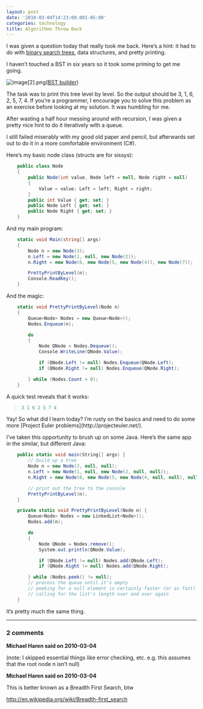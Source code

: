 ```yaml
---
layout: post
date: '2010-03-04T14:23:00.001-05:00'
categories: technology
title: Algorithms Throw Back
---
```



I was given a question today that really took me back. Here’s a hint: it had to do with [binary search trees](http://en.wikipedia.org/wiki/Binary_search_tree), data structures, and pretty printing.

I haven’t touched a BST in six years so it took some priming to get me going.  

![image[2].png](/assets/2010/image[2].png)([BST builder](http://people.ksp.sk/~kuko/bak/index.html))

The task was to print this tree level by level. So the output should be 3, 1, 6, 2, 5, 7, 4. If you’re a programmer, I encourage you to solve this problem as an exercise before looking at my solution. It was humbling for me.

After wasting a half hour messing around with recursion, I was given a pretty nice hint to do it iteratively with a queue. 

I still failed miserably with my good old paper and pencil, but afterwards set out to do it in a more comfortable environment (C#).

Here’s my basic node class (structs are for sissys):  
```cs
    public class Node
    {
        public Node(int value, Node left = null, Node right = null)
        {
            Value = value; Left = left; Right = right;
        }
        public int Value { get; set; }
        public Node Left { get; set; }
        public Node Right { get; set; }
    }
```
 
And my main program:


```cs
    static void Main(string[] args)
    {
        Node n = new Node(3);
        n.Left = new Node(1, null, new Node(2));
        n.Right = new Node(6, new Node(5, new Node(4)), new Node(7));

        PrettyPrintByLevel(n);
        Console.ReadKey();
    }
```
 
And the magic:


```cs
    static void PrettyPrintByLevel(Node n)
    {
        Queue<Node> Nodes = new Queue<Node>();
        Nodes.Enqueue(n);

        do
        {
            Node QNode = Nodes.Dequeue();
            Console.WriteLine(QNode.Value);

            if (QNode.Left != null) Nodes.Enqueue(QNode.Left);
            if (QNode.Right != null) Nodes.Enqueue(QNode.Right);

        } while (Nodes.Count > 0);
    }
```
 
A quick test reveals that it works:

<blockquote>
  
```cs
3 1 6 2 5 7 4
```

</blockquote>
Yay! So what did I learn today? I’m rusty on the basics and need to do some more [Project Euler problems](http://projecteuler.net/). 


I’ve taken this opportunity to brush up on some Java. Here’s the same app in the similar, but different Java:


```cs
    public static void main(String[] args) {
        // build up a tree
        Node n = new Node(3, null, null);
        n.Left = new Node(1, null, new Node(2, null, null));
        n.Right = new Node(6, new Node(5, new Node(4, null, null), null), new Node(7, null, null));

        // print out the tree to the console
        PrettyPrintByLevel(n);
    }

    private static void PrettyPrintByLevel(Node n) {
        Queue<Node> Nodes = new LinkedList<Node>();
        Nodes.add(n);

        do
        {
            Node QNode = Nodes.remove();
            System.out.println(QNode.Value);

            if (QNode.Left != null) Nodes.add(QNode.Left);
            if (QNode.Right != null) Nodes.add(QNode.Right);

        } while (Nodes.peek() != null);        
        // process the queue until it's empty
        // peeking for a null element is certainly faster (or as fast) as
        // calling for the list's length over and over again
    }
```
 
It’s pretty much the same thing.

---

### 2 comments

**Michael Haren said on 2010-03-04**

(note: I skipped essential things like error checking, etc. e.g. this assumes that the root node n isn’t null)

**Michael Haren said on 2010-03-04**

This is better known as a Breadth First Search, btw 

http://en.wikipedia.org/wiki/Breadth-first_search


